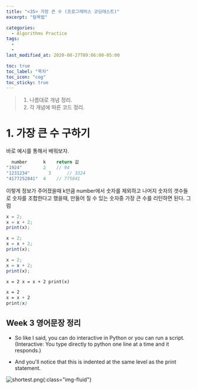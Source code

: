 ```yaml
---
title: "<35> 가장 큰 수 (프로그래머스 코딩테스트)"
excerpt: "탐욕법"

categories:
  - Algorithms Practice
tags:
  -
  -
last_modified_at: 2020-08-27T09:06:00-05:00

toc: true
toc_label: "목차"
toc_icon: "cog"
toc_sticky: true
---
```


> 1. 나름대로 개념 정리.
> 2. 각 개념에 따른 코드 정리.

# 1. 가장 큰 수 구하기

바로 예시를 통해서 배워보자.

```javascript
  number      k    return 값
"1924"	      2	   // 94
"1231234"	    3	   // 3324
"4177252841"  4    // 775841
```

이렇게 정보가 주어졌을때 k만큼 number에서 숫자를 제외하고 나머지 숫자의 갯수들로 숫자를 조합한다고 했을때, 만들어 질 수 있는 숫자중 가장 큰 수를 리턴하면 된다. 그럼

```javascript
x = 2;
x = x + 2;
print(x);
```

```javascript
x = 2;
x = x + 2;
print(x);
```

```javascript
x = 2;
x = x + 2;
print(x);
```

```html
x = 2 x = x + 2 print(x)
```

```css
x = 2
x = x + 2
print(x)
```

## Week 3 영어문장 정리

- So like I said, you can do interactive in Python or you can run a script.(Interactive: You type directly to python one line at a time and it responds.)

- And you'll notice that this is indented at the same level as the print statement.

![shortest.png](https://yeonghunko.github.io/assets/img/algorithms/shortest.png){:class="img-fluid"}
